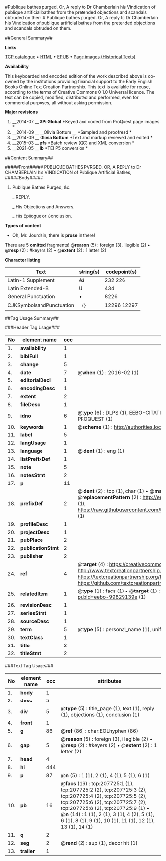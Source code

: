 #Publique bathes purged. Or, A reply to Dr Chamberlain his Vindication of publique artificial bathes from the pretended objections and scandals obtruded on them.#
Publique bathes purged. Or, A reply to Dr Chamberlain his Vindication of publique artificial bathes from the pretended objections and scandals obtruded on them.

##General Summary##

**Links**

[TCP catalogue](http://www.ota.ox.ac.uk/tcp/)  • 
[HTML](http://tei.it.ox.ac.uk/tcp/Texts-HTML/free/B28/B28543.html)  • 
[EPUB](http://tei.it.ox.ac.uk/tcp/Texts-EPUB/free/B28/B28543.epub) • 
[Page images (Historical Texts)](https://historicaltexts.jisc.ac.uk/eebo-99829139e)

**Availability**

This keyboarded and encoded edition of the work described above is co-owned by the
    institutions providing financial support to the Early English Books Online Text Creation
    Partnership. This text is available for reuse, according to the terms of  Creative Commons 0 1.0 Universal
    licence. The text can be copied, modified, distributed and performed, even for commercial
    purposes, all without asking permission.

**Major revisions**

1. __2014-07 __ __SPi Global__ *Keyed and coded from ProQuest page images *
1. __2014-09 __ __Olivia Bottum __ *Sampled and proofread *
1. __2014-09 __ __Olivia Bottum__ *Text and markup reviewed and edited *
1. __2015-03 __ __pfs__ *Batch review (QC) and XML conversion *
1. __2021-05 __ __lb__ *TEI P5 conversion *

##Content Summary##

#####Front#####
PƲBLIQƲE BATHES PVRGED. OR, A REPLY to Dr CHAMBERLAIN his VINDICATION of Publique Artificial Bathes,
#####Body#####

1. Publique Bathes Purged, &c.

    _ REPLY.

    _ His Objections and Answers.

    _ His Epilogue or Conclusion.

**Types of content**

  * Oh, Mr. Jourdain, there is **prose** in there!

There are 5 **omitted** fragments! 
 @__reason__ (5) : foreign (3), illegible (2)  •  @__resp__ (2) : #keyers (2)  •  @__extent__ (2) : 1 letter (2)

**Character listing**


|Text|string(s)|codepoint(s)|
|---|---|---|
|Latin-1 Supplement|èâ|232 226|
|Latin Extended-B|Ʋ|434|
|General Punctuation|•|8226|
|CJKSymbolsandPunctuation|〈〉|12296 12297|

##Tag Usage Summary##

###Header Tag Usage###

|No|element name|occ|attributes|
|---|---|---|---|
|1.|__availability__|1||
|2.|__biblFull__|1||
|3.|__change__|5||
|4.|__date__|7| @__when__ (1) : 2016-02 (1)|
|5.|__editorialDecl__|1||
|6.|__encodingDesc__|1||
|7.|__extent__|2||
|8.|__fileDesc__|1||
|9.|__idno__|6| @__type__ (6) : DLPS (1), EEBO-CITATION (1), VID (1), EEBO-PROQUEST (1), STC (1), PROQUEST (1)|
|10.|__keywords__|1| @__scheme__ (1) : http://authorities.loc.gov/ (1)|
|11.|__label__|5||
|12.|__langUsage__|1||
|13.|__language__|1| @__ident__ (1) : eng (1)|
|14.|__listPrefixDef__|1||
|15.|__note__|5||
|16.|__notesStmt__|2||
|17.|__p__|11||
|18.|__prefixDef__|2| @__ident__ (2) : tcp (1), char (1)  •  @__matchPattern__ (2) : ([0-9\-]+):([0-9IVX]+) (1), (.+) (1)  •  @__replacementPattern__ (2) : http://eebo.chadwyck.com/downloadtiff?vid=$1&page=$2 (1), https://raw.githubusercontent.com/textcreationpartnership/Texts/master/tcpchars.xml#$1 (1)|
|19.|__profileDesc__|1||
|20.|__projectDesc__|1||
|21.|__pubPlace__|2||
|22.|__publicationStmt__|2||
|23.|__publisher__|2||
|24.|__ref__|4| @__target__ (4) : https://creativecommons.org/publicdomain/zero/1.0/ (1), http://www.textcreationpartnership.org/docs/. (1), https://textcreationpartnership.org/faq/#faq05 (1), https://github.com/textcreationpartnership (1)|
|25.|__relatedItem__|1| @__type__ (1) : facs (1)  •  @__target__ (1) : https://data.historicaltexts.jisc.ac.uk/view?pubId=eebo-99829139e (1)|
|26.|__revisionDesc__|1||
|27.|__seriesStmt__|1||
|28.|__sourceDesc__|1||
|29.|__term__|5| @__type__ (5) : personal_name (1), uniform_title (1), topical_term (3)|
|30.|__textClass__|1||
|31.|__title__|3||
|32.|__titleStmt__|2||


###Text Tag Usage###

|No|element name|occ|attributes|
|---|---|---|---|
|1.|__body__|1||
|2.|__desc__|5||
|3.|__div__|5| @__type__ (5) : title_page (1), text (1), reply (1), objections (1), conclusion (1)|
|4.|__front__|1||
|5.|__g__|86| @__ref__ (86) : char:EOLhyphen (86)|
|6.|__gap__|5| @__reason__ (5) : foreign (3), illegible (2)  •  @__resp__ (2) : #keyers (2)  •  @__extent__ (2) : 1 letter (2)|
|7.|__head__|4||
|8.|__hi__|444||
|9.|__p__|87| @__n__ (5) : 1 (1), 2 (1), 4 (1), 5 (1), 6 (1)|
|10.|__pb__|16| @__facs__ (16) : tcp:207725:1 (1), tcp:207725:2 (2), tcp:207725:3 (2), tcp:207725:4 (2), tcp:207725:5 (2), tcp:207725:6 (2), tcp:207725:7 (2), tcp:207725:8 (2), tcp:207725:9 (1)  •  @__n__ (14) : 1 (1), 2 (1), 3 (1), 4 (2), 5 (1), 6 (1), 8 (1), 9 (1), 10 (1), 11 (1), 12 (1), 13 (1), 14 (1)|
|11.|__q__|2||
|12.|__seg__|2| @__rend__ (2) : sup (1), decorInit (1)|
|13.|__trailer__|1||
